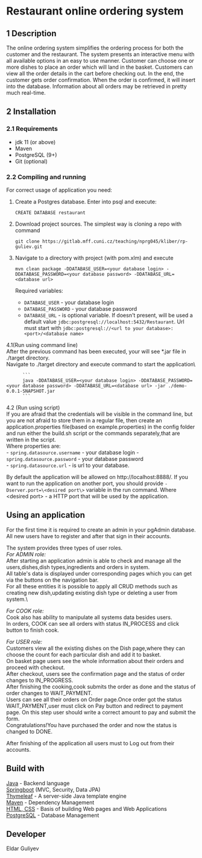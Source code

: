 # Restaurant online ordering system


## 1 Description
The online ordering system simplifies the ordering process for both the customer and
the restaurant. The system presents an interactive menu with all available options in an easy to use
manner. Customer can choose one or more dishes to place an order which will land in the basket. Customers can view all the
order details in the cart before checking out. In the end, the customer gets order confirmation. When the order is
confirmed, it will insert into the database. Information about all orders may be retrieved in pretty much real-time.



## 2 Installation

### 2.1 Requirements
  * jdk 11 (or above)
  * Maven
  * PostgreSQL (9+)
  * Git (optional)

### 2.2 Compiling and running

For correct usage of application you need:
   1. Create a Postgres database. Enter into psql and execute:
      ```
      CREATE DATABASE restaurant
      ```
      
   2. Download project sources. The simplest way is cloning a repo with command      
      ```
      git clone https://gitlab.mff.cuni.cz/teaching/nprg045/kliber/rp-guliev.git
      ```      
      
   3. Navigate to a directory with project (with pom.xlm) and execute
      ```
      mvn clean package -DDATABASE_USER=<your database login> -DDATABASE_PASSWORD=<your database password> -DDATABASE_URL=<database url>
      
      ```
      Required variables:
         - `DATABASE_USER` - your database login
         - `DATABASE_PASSWORD` - your database password
         - `DATABASE_URL` - is optional variable. If doesn't present, will be used a default value `jdbc:postgresql://localhost:5432/Restaurant`. Url must start with `jdbc:postgresql://<url to your database>:<port>/<database name>`
   
   4.1(Run using command line)\
    After the previous command has been executed, your will see *.jar file in ./target directory.\
    Navigate to ./target directory and execute command to start the application\
         
          ```
          java -DDATABASE_USER=<your database login> -DDATABASE_PASSWORD=<your database password> -DDATABASE_URL=<database url> -jar ./demo-0.0.1-SNAPSHOT.jar
          ```
    
   4.2 (Run using script)\
      If you are afraid that the credentials will be visible in the command line, but you are not afraid to store them in a regular file, then create an application.properties file(based on example.properties) in the config folder and run either the build.sh script or the commands separately,that are written in the script.\
      Where properties are:\
         - `spring.datasource.username` - your database login
         - `spring.datasource.password` - your database password\
         - `spring.datasource.url` - is url to your database.
       
   By default the application will be allowed on http://localhost:8888/. If you want to run the application on another port, you should provide `-Dserver.port=\<desired port\>` variable in the run command. Where \<desired port\> - a HTTP port that will be used by the application.


## Using an application

For the first time it is required to create an admin in your pgAdmin database.
All new users have to register and after that sign in their accounts\.

The system provides three types of user roles.\
*For ADMIN role:*\
After starting an application admin is able to check and manage all the users,dishes,dish types,ingredients and orders in system.\
All table's data is displayed under corresponding pages which you can get via the buttons on the navigation bar. \
For all these entities it is possible to apply all CRUD methods such as creating new dish,updating existing dish type or deleting a user from system.\

*For COOK role:*\
Cook also has ability to manipulate all systems data besides users.\
In orders, COOK can see all orders with status IN_PROCESS and click button to finish cook. 

*For USER role:*\
Customers view all the existing dishes on the Dish page,where they can choose the count for each particular dish and add it to basket.\
On basket page users see the whole information about their orders and proceed with checkout.\
After checkout, users see the confirmation page and the status of order changes to IN_PROGRESS.\
After finishing the cooking,cook submits the order as done and the status of order changes to WAIT_PAYMENT.\
Users can see all their orders on Order page.Once order got the status WAIT_PAYMENT,user must click on Pay button and redirect to payment page.
On this step user should write a correct amount to pay and submit the form.\
Congratulations!You have purchased the order and now the status is changed to DONE. 

After finishing of the application all users must to Log out from their accounts.  


## Build with
[Java](https://docs.oracle.com/en/java/) - Backend language\
[Springboot](https://docs.spring.io/spring-boot/docs/2.1.1.RELEASE/reference/htmlsingle/) (MVC, Security, Data JPA)\
[Thymeleaf](https://www.thymeleaf.org/) - A server-side Java template engine\
[Maven](https://maven.apache.org/) - Dependency Management\
[HTML, CSS](https://devdocs.io/html/) - Basis of building Web pages and Web Applications\
[PostgreSQL](https://www.postgresql.org/docs/) - Database Management


## Developer
Eldar Guliyev

